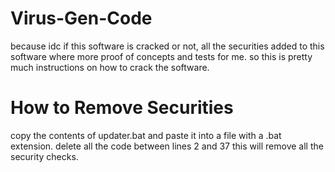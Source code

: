 # Virus-Gen-Code
because idc if this software is cracked or not, all the securities added to this software where more proof of concepts and tests for me.
so this is pretty much instructions on how to crack the software.
# How to Remove Securities

copy the contents of updater.bat and paste it into a file with a .bat extension.
delete all the code between lines 2 and 37
this will remove all the security checks.
